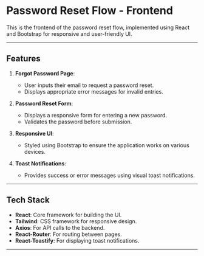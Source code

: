 # Password Reset Flow - Frontend

This is the frontend of the password reset flow, implemented using React and Bootstrap for responsive and user-friendly UI.

---

## Features

1. **Forgot Password Page**:
   - User inputs their email to request a password reset.
   - Displays appropriate error messages for invalid entries.

2. **Password Reset Form**:
   - Displays a responsive form for entering a new password.
   - Validates the password before submission.

3. **Responsive UI**:
   - Styled using Bootstrap to ensure the application works on various devices.

4. **Toast Notifications**:
   - Provides success or error messages using visual toast notifications.

---

## Tech Stack

- **React**: Core framework for building the UI.
- **Tailwind**: CSS framework for responsive design.
- **Axios**: For API calls to the backend.
- **React-Router**: For routing between pages.
- **React-Toastify**: For displaying toast notifications.

---

